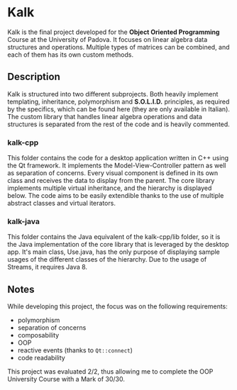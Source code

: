 # Kalk

Kalk is the final project developed for the **Object Oriented Programming** Course at the University of Padova.
It focuses on linear algebra data structures and operations. Multiple types of matrices can be combined,
and each of them has its own custom methods.

## Description

Kalk is structured into two different subprojects. Both heavily implement templating, inheritance, polymorphism
and **S.O.L.I.D.** principles, as required by the specifics, which can be found here (they are only available in Italian).
The custom library that handles linear algebra operations and data structures is separated from the rest of the code and
is heavily commented.

### kalk-cpp

This folder contains the code for a desktop application written in C++ using the Qt framework. It implements
the Model-View-Controller pattern as well as separation of concerns. Every visual component is defined in its own class
and receives the data to display from the parent. The core library implements multiple virtual inheritance, and the hierarchy is
displayed below. The code aims to be easily extendible thanks to the use of multiple abstract classes and virtual iterators.

### kalk-java

This folder contains the Java equivalent of the kalk-cpp/lib folder, so it is the Java implementation of the
core library that is leveraged by the desktop app. It's main class, Use.java, has the only purpose of displaying
sample usages of the different classes of the hierarchy. Due to the usage of Streams, it requires Java 8.

## Notes

While developing this project, the focus was on the following requirements:
- polymorphism
- separation of concerns
- composability
- OOP
- reactive events (thanks to `Qt::connect`)
- code readability

This project was evaluated 2/2, thus allowing me to complete the OOP University Course with a Mark of 30/30.
